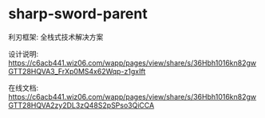 # sharp-sword-parent
利刃框架:
全栈式技术解决方案

设计说明:
https://c6acb441.wiz06.com/wapp/pages/view/share/s/36Hbh1016kn82gwGTT28HQVA3_FrXp0MS4x62Wqp-z1gxIft

在线文档:
https://c6acb441.wiz06.com/wapp/pages/view/share/s/36Hbh1016kn82gwGTT28HQVA2zy2DL3zQ48S2pSPso3QiCCA
